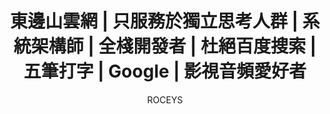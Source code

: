 ---
layout: index1
title: 東邊山雲網 | 只服務於獨立思考人群 | 系統架構師 | 全棧開發者 | 杜絕百度搜索 | 五筆打字 | Google | 影視音頻愛好者
apptitle: ROCEYS東邊山雲網
description: 网红主播 ROCEYS 纪录片导演 三级片AV 精通八国语言 刘杀鸡的大哥 洋气黄的老舅 村长的幕后推手 王者荣耀国服欧服美服荣耀王者第一人 | 东边山 大数据 人工智能 云网平台 上海 深圳 广州 北京 汝城 长沙 武汉 南通 成都 郫县 常熟 郴州 辽阳 塞尔维亚 波黑 贝尔格莱德 萨拉热窝
author: ROCEYS
---